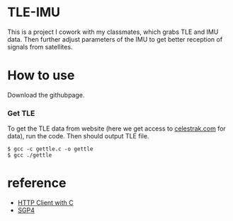 # TLE-IMU
This is a project I cowork with my classmates, which grabs TLE and IMU data. Then further adjust parameters of the IMU to get better reception of signals from satellites.

# How to use
Download the githubpage.
### Get TLE
To get the TLE data from website (here we get access to [celestrak.com](https://celestrak.com) for data), run the code. Then should output TLE file.
```
$ gcc -c gettle.c -o gettle
$ gcc ./gettle
```
# reference
- [HTTP Client with C](https://notfalse.net/47/c-socket-http-client)
- [SGP4](https://github.com/aholinch/sgp4)
